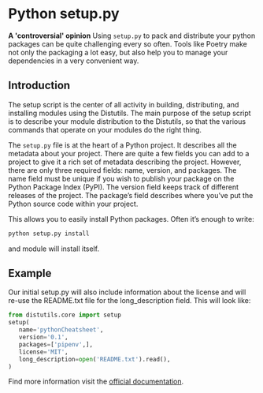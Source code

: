 # Python setup.py
**A 'controversial' opinion**
Using `setup.py` to pack and distribute your python packages can be quite challenging every so often. Tools like Poetry make not only the packaging a lot easy, but also help you to manage your dependencies in a very convenient way.

## Introduction
The setup script is the center of all activity in building, distributing, and installing modules using the Distutils. The main purpose of the setup script is to describe your module distribution to the Distutils, so that the various commands that operate on your modules do the right thing.

The `setup.py` file is at the heart of a Python project. It describes all the metadata about your project. There are quite a few fields you can add to a project to give it a rich set of metadata describing the project. However, there are only three required fields: name, version, and packages. The name field must be unique if you wish to publish your package on the Python Package Index (PyPI). The version field keeps track of different releases of the project. The package’s field describes where you’ve put the Python source code within your project.

This allows you to easily install Python packages. Often it’s enough to write:
```python
python setup.py install
```
and module will install itself.

## Example
Our initial setup.py will also include information about the license and will re-use the README.txt file for the long_description field. This will look like:
```python
from distutils.core import setup
setup(
   name='pythonCheatsheet',
   version='0.1',
   packages=['pipenv',],
   license='MIT',
   long_description=open('README.txt').read(),
)
```
Find more information visit the [official documentation](http://docs.python.org/install/index.html).
